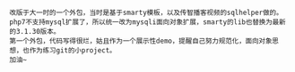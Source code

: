 	改版于大一时的一个外包，当时是基于smarty模板，以及传智播客视频的sqlhelper做的。
	php7不支持mysql扩展了，所以统一改为mysqli面向对象扩展，smarty的lib也替换为最新的3.1.30版本。
	第一个外包，代码写得很烂，姑且作为一个展示性demo，提醒自己努力规范化，面向对象思想，也作为练习git的小project。
	加油~
